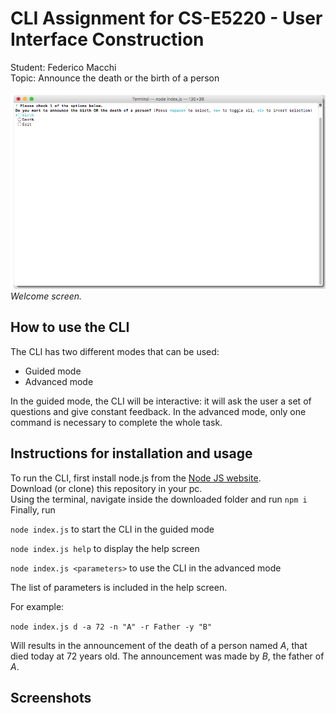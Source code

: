 # CLI Assignment for CS-E5220 - User Interface Construction

Student: Federico Macchi  
Topic: Announce the death or the birth of a person  


![alt text](https://github.com/FedeMITIC/cli-assignment/blob/master/images/Welcome%20screen-final.png "Welcome screen")
*Welcome screen.*

## How to use the CLI  
The CLI has two different modes that can be used:
- Guided mode
- Advanced mode

In the guided mode, the CLI will be interactive: it will ask the user a set of questions and give constant feedback.
In the advanced mode, only one command is necessary to complete the whole task.

## Instructions for installation and usage
To run the CLI, first install node.js from the [Node JS website](https://nodejs.org/en/).  
Download (or clone) this repository in your pc.  
Using the terminal, navigate inside the downloaded folder and run `npm i`  
Finally, run    

`node index.js` to start the CLI in the guided mode  

`node index.js help` to display the help screen  

`node index.js <parameters>` to use the CLI in the advanced mode  

The list of parameters is included in the help screen.  

For example:  

`node index.js d -a 72 -n "A" -r Father -y "B"`  

Will results in the announcement of the death of a person named *A*, that died today at 72 years old. The announcement was made by *B*, the father of *A*.

## Screenshots